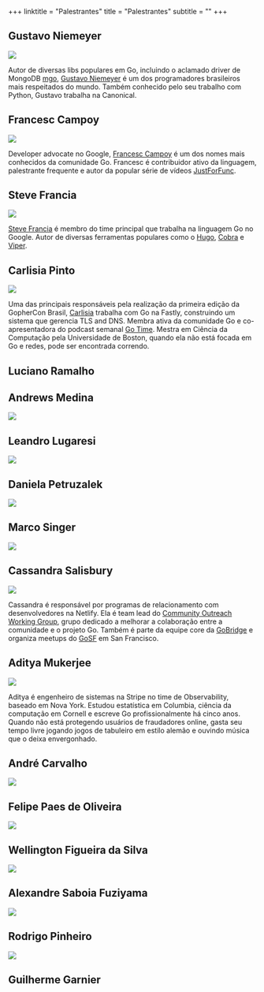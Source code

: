 
+++
linktitle = "Palestrantes"
title = "Palestrantes"
subtitle = ""
+++

## Gustavo Niemeyer

![](/images/speakers/gustavo-niemeyer.jpg)

Autor de diversas libs populares em Go, incluindo o aclamado driver de MongoDB [mgo](http://labix.org/mgo), [Gustavo Niemeyer](http://niemeyer.net/) é um dos programadores brasileiros mais respeitados do mundo. Também conhecido pelo seu trabalho com Python, Gustavo trabalha na Canonical.

## Francesc Campoy

![](/images/speakers/francesc-campoy.jpg)

Developer advocate no Google, [Francesc Campoy](https://twitter.com/francesc) é um dos nomes mais conhecidos da comunidade Go. Francesc é contribuidor ativo da linguagem, palestrante frequente e autor da popular série de vídeos [JustForFunc](https://www.youtube.com/channel/UC_BzFbxG2za3bp5NRRRXJSw).

## Steve Francia

![](/images/speakers/steve-francia.jpg)

[Steve Francia](https://twitter.com/spf13) é membro do time principal que trabalha na linguagem Go no Google. Autor de diversas ferramentas populares como o [Hugo](https://gohugo.io/), [Cobra](https://github.com/spf13/cobra) e [Viper](https://github.com/spf13/viper).

## Carlisia Pinto

![](/images/speakers/carlisia.jpg)

Uma das principais responsáveis pela realização da primeira edição da GopherCon Brasil, [Carlisia](https://twitter.com/carlisia) trabalha com Go na Fastly, construindo um sistema que gerencia TLS and DNS. Membra ativa da comunidade Go e co-apresentadora do podcast semanal [Go Time](https://changelog.com/gotime). Mestra em Ciência da Computação pela Universidade de Boston, quando ela não está focada em Go e redes, pode ser encontrada correndo.

## Luciano Ramalho

## Andrews Medina

![](/images/speakers/andrews-medina.jpg)

## Leandro Lugaresi

![](/images/speakers/leandro-lugaresi.jpg)

## Daniela Petruzalek

![](/images/speakers/daniela-petruzalek.jpg)

## Marco Singer

![](/images/speakers/marco-singer.jpg)

## Cassandra Salisbury

![](/images/speakers/cassandra-salisbury.jpg)

Cassandra é responsável por programas de relacionamento com desenvolvedores na Netlify. Ela é team lead do [Community Outreach Working Group](https://github.com/golang/cwog), grupo dedicado a melhorar a colaboração entre a comunidade e o projeto Go. Também é parte da equipe core da [GoBridge](https://golangbridge.org/) e organiza meetups do [GoSF](https://www.meetup.com/preview/golangsf) em San Francisco.

## Aditya Mukerjee

![](/images/speakers/aditya-mukerjee.jpg)

Aditya é engenheiro de sistemas na Stripe no time de Observability, baseado em Nova York. Estudou estatística em Columbia, ciência da computação em Cornell e escreve Go profissionalmente há cinco anos. Quando não está protegendo usuários de fraudadores online, gasta seu tempo livre jogando jogos de tabuleiro em estilo alemão e ouvindo música que o deixa envergonhado.

## André Carvalho

![](/images/speakers/andre-carvalho.jpg)

## Felipe Paes de Oliveira

![](/images/speakers/felipe-oliveira.jpg)

## Wellington Figueira da Silva

![](/images/speakers/wellington-silva.jpg)

## Alexandre Saboia Fuziyama

![](/images/speakers/alexandre-saboia.jpg)

## Rodrigo Pinheiro

![](/images/speakers/rodrigo-pinheiro.jpg)

## Guilherme Garnier

